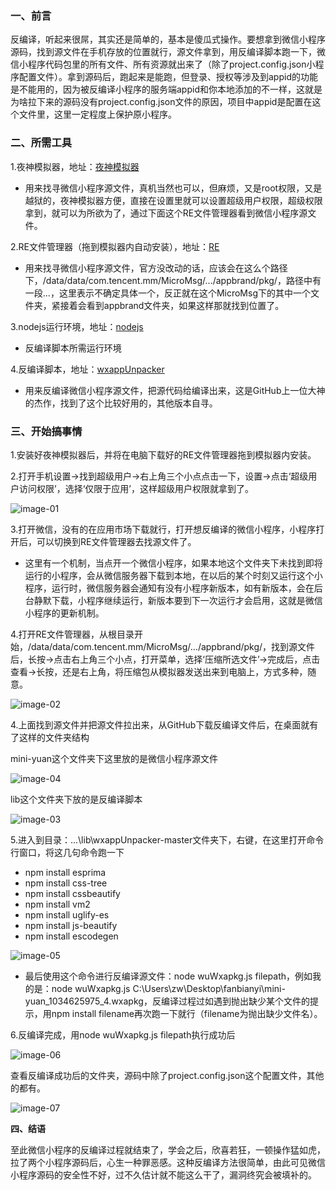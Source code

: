 ### **一、前言**

反编译，听起来很屌，其实还是简单的，基本是傻瓜式操作。要想拿到微信小程序源码，找到源文件在手机存放的位置就行，源文件拿到，用反编译脚本跑一下，微信小程序代码包里的所有文件、所有资源就出来了（除了project.config.json小程序配置文件）。拿到源码后，跑起来是能跑，但登录、授权等涉及到appid的功能是不能用的，因为被反编译小程序的服务端appid和你本地添加的不一样，这就是为啥拉下来的源码没有project.config.json文件的原因，项目中appid是配置在这个文件里，这里一定程度上保护原小程序。

### **二、所需工具**

1.夜神模拟器，地址：[夜神模拟器](https://www.yeshen.com/)

- 用来找寻微信小程序源文件，真机当然也可以，但麻烦，又是root权限，又是越狱的，夜神模拟器方便，直接在设置里就可以设置超级用户权限，超级权限拿到，就可以为所欲为了，通过下面这个RE文件管理器看到微信小程序源文件。

2.RE文件管理器（拖到模拟器内自动安装），地址：[RE](http://www.pc6.com/az/56118.html)

- 用来找寻微信小程序源文件，官方没改动的话，应该会在这么个路径下，/data/data/com.tencent.mm/MicroMsg/.../appbrand/pkg/，路径中有一段...，这里表示不确定具体一个，反正就在这个MicroMsg下的其中一个文件夹，紧接着会看到appbrand文件夹，如果这样那就找到位置了。

3.nodejs运行环境，地址：[nodejs](http://nodejs.cn/)

- 反编译脚本所需运行环境

4.反编译脚本，地址：[wxappUnpacker](https://github.com/vobear/wxappUnpacker.git)

-  用来反编译微信小程序源文件，把源代码给编译出来，这是GitHub上一位大神的杰作，找到了这个比较好用的，其他版本自寻。

### **三、开始搞事情**

1.安装好夜神模拟器后，并将在电脑下载好的RE文件管理器拖到模拟器内安装。

2.打开手机设置->找到超级用户->右上角三个小点点击一下，设置->点击‘超级用户访问权限’，选择‘仅限于应用’，这样超级用户权限就拿到了。

![image-01](./img/1.png)

3.打开微信，没有的在应用市场下载就行，打开想反编译的微信小程序，小程序打开后，可以切换到RE文件管理器去找源文件了。

- 这里有一个机制，当点开一个微信小程序，如果本地这个文件夹下未找到即将运行的小程序，会从微信服务器下载到本地，在以后的某个时刻又运行这个小程序，运行时，微信服务器会通知有没有小程序新版本，如有新版本，会在后台静默下载，小程序继续运行，新版本要到下一次运行才会启用，这就是微信小程序的更新机制。

4.打开RE文件管理器，从根目录开始，/data/data/com.tencent.mm/MicroMsg/.../appbrand/pkg/，找到源文件后，长按->点击右上角三个小点，打开菜单，选择‘压缩所选文件’->完成后，点击查看->长按，还是右上角，将压缩包从模拟器发送出来到电脑上，方式多种，随意。

![image-02](./img/2.png)

 

4.上面找到源文件并把源文件拉出来，从GitHub下载反编译文件后，在桌面就有了这样的文件夹结构

mini-yuan这个文件夹下这里放的是微信小程序源文件

![image-04](./img/3.png)

lib这个文件夹下放的是反编译脚本

![image-03](./img/4.png)

5.进入到目录：...\lib\wxappUnpacker-master文件夹下，右键，在这里打开命令行窗口，将这几句命令跑一下

- npm install esprima
- npm install css-tree
- npm install cssbeautify
- npm install vm2
- npm install uglify-es
- npm install js-beautify
- npm install escodegen

![image-05](./img/5.png)

- 最后使用这个命令进行反编译源文件：node wuWxapkg.js filepath，例如我的是：node wuWxapkg.js C:\Users\zw\Desktop\fanbianyi\mini-yuan\_1034625975_4.wxapkg，反编译过程过如遇到抛出缺少某个文件的提示，用npm install filename再次跑一下就行（filename为抛出缺少文件名）。

6.反编译完成，用node wuWxapkg.js filepath执行成功后

![image-06](./img/6.png)

查看反编译成功后的文件夹，源码中除了project.config.json这个配置文件，其他的都有。

![image-07](./img/7.png)

**四、结语**

至此微信小程序的反编译过程就结束了，学会之后，欣喜若狂，一顿操作猛如虎，拉了两个小程序源码后，心生一种罪恶感。这种反编译方法很简单，由此可见微信小程序源码的安全性不好，过不久估计就不能这么干了，漏洞终究会被填补的。

 